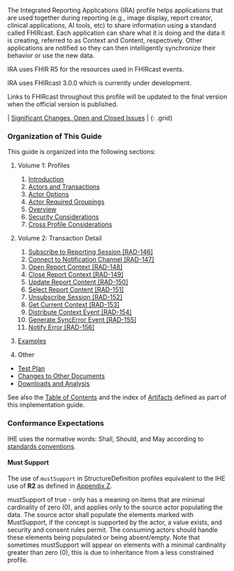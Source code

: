 
The Integrated Reporting Applications (IRA) profile helps applications that are used together during reporting (e.g., image display, report creator, clinical applications, AI tools, etc) to share information using a standard called FHIRcast. Each application can share what it is doing and the data it is creating, referred to as Context and Content, respectively. Other applications are notified so they can then intelligently synchronize their behavior or use the new data.

<div markdown="1" class="stu-note">

IRA uses FHIR R5 for the resources used in FHIRcast events.

IRA uses FHIRcast 3.0.0 which is currently under development.

Links to FHIRcast throughout this profile will be updated to the final version when the official version is published.

| [Significant Changes, Open and Closed Issues](issues.html) |
{: .grid}

</div>

### Organization of This Guide
This guide is organized into the following sections:

1. Volume 1: Profiles
   1. [Introduction](volume-1.html)
   1. [Actors and Transactions](volume-1.html#1531-realtime-bidirectional-communication-for-interactive-multimedia-reporting)
   1. [Actor Options](volume-1.html#1532-ira-actor-options)
   1. [Actor Required Groupings](volume-1.html#1533-ira-required-actor-groupings)
   1. [Overview](volume-1.html#1534-ira-overview)
   1. [Security Considerations](volume-1.html#1535-ira-security-considerations)
   1. [Cross Profile Considerations](volume-1.html#1536-ira-cross-profile-considerations)

2. Volume 2: Transaction Detail
   1. [Subscribe to Reporting Session [RAD-146]](rad-146.html)
   1. [Connect to Notification Channel [RAD-147]](rad-147.html)
   1. [Open Report Context [RAD-148]](rad-148.html)
   1. [Close Report Context [RAD-149]](rad-149.html)
   1. [Update Report Content [RAD-150]](rad-150.html)
   1. [Select Report Content [RAD-151]](rad-151.html)
   1. [Unsubscribe Session [RAD-152]](rad-152.html)
   1. [Get Current Context [RAD-153]](rad-153.html)
   1. [Distribute Context Event [RAD-154]](rad-154.html)
   1. [Generate SyncError Event [RAD-155]](rad-155.html)
   1. [Notify Error [RAD-156]](rad-156.html)

3. [Examples](example.html)

4. Other
  - [Test Plan](testplan.html)
  - [Changes to Other Documents](other.html)
  - [Downloads and Analysis](download.html)

See also the [Table of Contents](toc.html) and the index of [Artifacts](artifacts.html) defined as part of this implementation guide.

### Conformance Expectations

IHE uses the normative words: Shall, Should, and May according to [standards conventions](https://profiles.ihe.net/GeneralIntro/ch-E.html).

#### Must Support

The use of ```mustSupport``` in StructureDefinition profiles equivalent to the IHE use of **R2** as defined in [Appendix Z](https://profiles.ihe.net/ITI/TF/Volume2/ch-Z.html#z.10-profiling-conventions-for-constraints-on-fhir).

mustSupport of true - only has a meaning on items that are minimal cardinality of zero (0), and applies only to the source actor populating the data. The source actor shall populate the elements marked with MustSupport, if the concept is supported by the actor, a value exists, and security and consent rules permit. 
The consuming actors should handle these elements being populated or being absent/empty. 
Note that sometimes mustSupport will appear on elements with a minimal cardinality greater than zero (0), this is due to inheritance from a less constrained profile.

